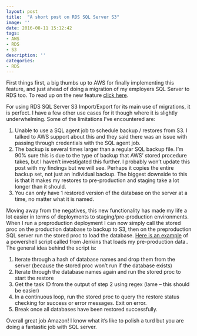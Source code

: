 ```yaml
---
layout: post
title:  "A short post on RDS SQL Server S3"
image: ''
date: 2016-08-11 15:12:42
tags:
- AWS
- RDS
- S3
description: ''
categories:
- RDS
---
```

First things first, a big thumbs up to AWS for finally implementing this feature, and just ahead of doing a migration of my employers SQL Server to RDS too. To read up on the new feature <a href="http://docs.aws.amazon.com/AmazonRDS/latest/UserGuide/SQLServer.Procedural.Importing.html">click here</a>.

For using RDS SQL Server S3 Import/Export for its main use of migrations, it is perfect. I have a few other use cases for it though where it is slightly underwhelming. Some of the limitations I’ve encountered are:

1. Unable to use a SQL agent job to schedule backup / restores from S3. I talked to AWS support about this and they said there was an issue with passing through credentials with the SQL agent job.
2. The backup is several times larger than a regular SQL backup file. I’m 90% sure this is due to the type of backup that AWS’ stored procedure takes, but I haven’t investigated this further. I probably won’t update this post with my findings but we will see. Perhaps it copies the entire backup set, not just an individual backup. The biggest downside to this is that it makes my restores to pre-production and staging take a lot longer than it should.
3. You can only have 1 restored version of the database on the server at a time, no matter what it is named.

Moving away from the negatives, this new functionality has made my life a lot easier in terms of deployments to staging/pre-production environments. When I run a preproduction deployment I can now simply call the stored proc on the production database to backup to S3, then on the preproduction SQL server run the stored proc to load the database. <a href="/assets/attachments/S3Restore.ps1_.txt">Here is an example</a> of a powershell script called from Jenkins that loads my pre-production data.. The general idea behind the script is:

1. Iterate through a hash of database names and drop them from the server (because the stored proc won’t run if the database exists)
2. Iterate through the database names again and run the stored proc to start the restore
3. Get the task ID from the output of step 2 using regex (lame – this should be easier)
4. In a continuous loop, run the stored proc to query the restore status checking for success or error messages.  Exit on error.
5. Break once all databases have been restored successfully.

Overall great job Amazon!  I know what it’s like to polish a turd but you are doing a fantastic job with SQL server.
